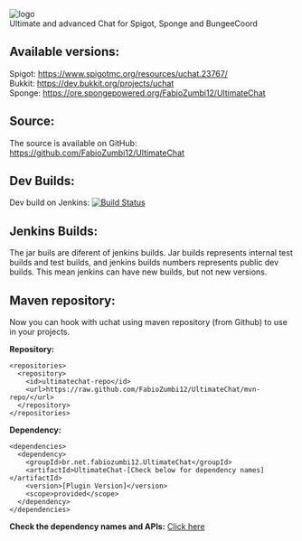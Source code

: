 ![logo](https://media-elerium.cursecdn.com/attachments/123/595/uchat.png)  
Ultimate and advanced Chat for Spigot, Sponge and BungeeCoord

## Available versions:
Spigot: https://www.spigotmc.org/resources/uchat.23767/  
Bukkit: https://dev.bukkit.org/projects/uchat  
Sponge: https://ore.spongepowered.org/FabioZumbi12/UltimateChat

## Source:
The source is available on GitHub: https://github.com/FabioZumbi12/UltimateChat

## Dev Builds:
Dev build on Jenkins: [![Build Status](http://areaz12server.net.br:8080/buildStatus/icon?job=UltimateChat)](http://areaz12server.net.br:8080/job/UltimateChat/)

## Jenkins Builds:
The jar buils are diferent of jenkins builds.
Jar builds represents internal test builds and test builds, and jenkins builds numbers represents public dev builds.
This mean jenkins can have new builds, but not new versions.

## Maven repository:
Now you can hook with uchat using maven repository (from Github) to use in your projects.

**Repository:**  
```
<repositories>  
  <repository>  
    <id>ultimatechat-repo</id>  
    <url>https://raw.github.com/FabioZumbi12/UltimateChat/mvn-repo/</url>  
  </repository>  
</repositories>  
```

**Dependency:**  
```
<dependencies>  
  <dependency>  
    <groupId>br.net.fabiozumbi12.UltimateChat</groupId>  
    <artifactId>UltimateChat-[Check below for dependency names]</artifactId>  
    <version>[Plugin Version]</version>  
    <scope>provided</scope>  
  </dependency>   
</dependencies>  
```
**Check the dependency names and APIs:** [Click here](https://github.com/FabioZumbi12/UltimateChat/tree/mvn-repo/br/net/fabiozumbi12/UltimateChat)

